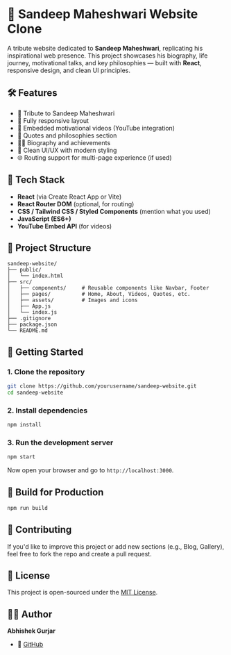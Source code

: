 # 🌟 Sandeep Maheshwari Website Clone

A tribute website dedicated to **Sandeep Maheshwari**, replicating his inspirational web presence. This project showcases his biography, life journey, motivational talks, and key philosophies — built with **React**, responsive design, and clean UI principles.

## 🛠️ Features

* 🙌 Tribute to Sandeep Maheshwari
* 📱 Fully responsive layout
* 🎥 Embedded motivational videos (YouTube integration)
* 🧠 Quotes and philosophies section
* 🧍‍♂️ Biography and achievements
* 🎨 Clean UI/UX with modern styling
* 🌐 Routing support for multi-page experience (if used)

## 🧰 Tech Stack

* **React** (via Create React App or Vite)
* **React Router DOM** (optional, for routing)
* **CSS / Tailwind CSS / Styled Components** (mention what you used)
* **JavaScript (ES6+)**
* **YouTube Embed API** (for videos)

## 📁 Project Structure

```
sandeep-website/
├── public/
│   └── index.html
├── src/
│   ├── components/     # Reusable components like Navbar, Footer
│   ├── pages/          # Home, About, Videos, Quotes, etc.
│   ├── assets/         # Images and icons
│   ├── App.js
│   └── index.js
├── .gitignore
├── package.json
└── README.md
```

## 🚦 Getting Started

### 1. Clone the repository

```bash
git clone https://github.com/yourusername/sandeep-website.git
cd sandeep-website
```

### 2. Install dependencies

```bash
npm install
```

### 3. Run the development server

```bash
npm start
```

Now open your browser and go to `http://localhost:3000`.

## 🧪 Build for Production

```bash
npm run build
```

## 🙌 Contributing

If you'd like to improve this project or add new sections (e.g., Blog, Gallery), feel free to fork the repo and create a pull request.

## 📄 License

This project is open-sourced under the [MIT License](LICENSE).

## 👨‍💻 Author

**Abhishek Gurjar**

* 💼 [GitHub](https://github.com/abhishekgurjar-in)

